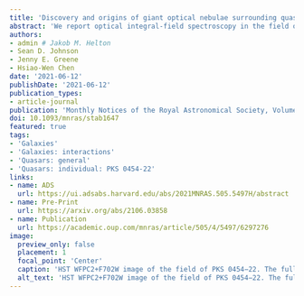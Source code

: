 ```yaml
---
title: 'Discovery and origins of giant optical nebulae surrounding quasar PKS 0454-22'
abstract: 'We report optical integral-field spectroscopy in the field of one of the most luminous quasars in the {{< math >}}$z < 1${{< /math >}} Universe, PKS 0454−22, with the Multi-Unit Spectroscopic Explorer. These data enable the discovery of three large ionized nebulae emitting in {{< math >}}$\mathrm{[OII]}${{< /math >}}, {{< math >}}$\mathrm{H}\beta${{< /math >}}, and {{< math >}}$\mathrm{[OIII]}${{< /math >}} with projected areas of {{< math >}}$1720${{< /math >}}, {{< math >}}$1520${{< /math >}}, and {{< math >}}$130\ \mathrm{pkpc}^{2}${{< /math >}}, which we refer to as N1, N2, and N3, respectively. N1 spatially and kinematically surrounds the quasar host and five nearby galaxies. The morphology and kinematics of N1 are most consistent with stripped interstellar medium resulting from ongoing interactions. Its ionization properties can be explained by quasar photoionization. N2 spatially and kinematically surrounds two galaxies that are at projected distances of {{< math >}}$d \approx 90\ \mathrm{pkpc}${{< /math >}} and line-of-sight velocities of {{< math >}}$\Delta v \approx 1410\ \mathrm{km/s}${{< /math >}} from the quasar. The morphology and kinematics of N2 are also consistent with stripped interstellar medium. However, its ionization state requires additional ionization sources beyond the quasar, likely from fast shocks as it moves through the hot halo associated with a galaxy overdensity around the quasar. N3 is not coincident with any galaxies with secure redshifts, and may arise from a cool gas structure in the intragroup medium or a dwarf galaxy. These large ionized nebulae demonstrate that interactions can produce cool gas structures on halo scales, while also possibly facilitating quasar fueling. The growing availability of wide-area integral field spectroscopic data will continue to reveal the morphologies, kinematics, and conditions of the gas flows, which may fuel galaxy and black hole growth.'
authors:
- admin # Jakob M. Helton
- Sean D. Johnson
- Jenny E. Greene
- Hsiao-Wen Chen
date: '2021-06-12'
publishDate: '2021-06-12'
publication_types:
- article-journal
publication: 'Monthly Notices of the Royal Astronomical Society, Volume 505, Issue 4, pages 5497-5513'
doi: 10.1093/mnras/stab1647
featured: true
tags:
- 'Galaxies'
- 'Galaxies: interactions'
- 'Quasars: general'
- 'Quasars: individual: PKS 0454-22'
links:
- name: ADS
  url: https://ui.adsabs.harvard.edu/abs/2021MNRAS.505.5497H/abstract
- name: Pre-Print
  url: https://arxiv.org/abs/2106.03858
- name: Publication
  url: https://academic.oup.com/mnras/article/505/4/5497/6297276
image:
  preview_only: false
  placement: 1
  focal_point: 'Center'
  caption: 'HST WFPC2+F702W image of the field of PKS 0454−22. The full image shows the {{< math >}}$1.0\ \mathrm{arcmin} \times 1.0\ \mathrm{arcmin}${{< /math >}} MUSE FOV and the dotted box marks the {{< math >}}$30\ \mathrm{arcsec} \times 30\ \mathrm{arcsec}${{< /math >}} region displayed in Figure 5. Galaxies in the quasar host environment are labelled by their ID and LOS velocity from the quasar in km/s ({{< math >}}$z_{\mathrm{QSO}} = 0.5335${{< /math >}}). The quasar is marked by a cyan star while one of the quasar radio lobes is marked by a green diamond. The other radio lobe falls outside of the MUSE FOV, so it is not shown here.'
  alt_text: 'HST WFPC2+F702W image of the field of PKS 0454−22. The full image shows the {{< math >}}$1.0\ \mathrm{arcmin} \times 1.0\ \mathrm{arcmin}${{< /math >}} MUSE FOV and the dotted box marks the {{< math >}}$30\ \mathrm{arcsec} \times 30\ \mathrm{arcsec}${{< /math >}} region displayed in Figure 5. Galaxies in the quasar host environment are labelled by their ID and LOS velocity from the quasar in km/s ({{< math >}}$z_{\mathrm{QSO}} = 0.5335${{< /math >}}). The quasar is marked by a cyan star while one of the quasar radio lobes is marked by a green diamond. The other radio lobe falls outside of the MUSE FOV, so it is not shown here.'
---
```

